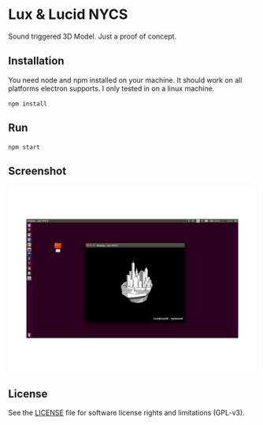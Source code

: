 # Lux & Lucid NYCS
Sound triggered 3D Model. Just a proof of concept.

## Installation
You need node and npm installed on your machine. It should work on all platforms electron supports. I only tested in on a linux machine.

```
npm install
```

## Run

```
npm start
```
## Screenshot

![slides](https://raw.githubusercontent.com/rnd7/nycs/master/doc/screenshot.png)

## License

See the [LICENSE](LICENSE.md) file for software license rights and limitations (GPL-v3).
